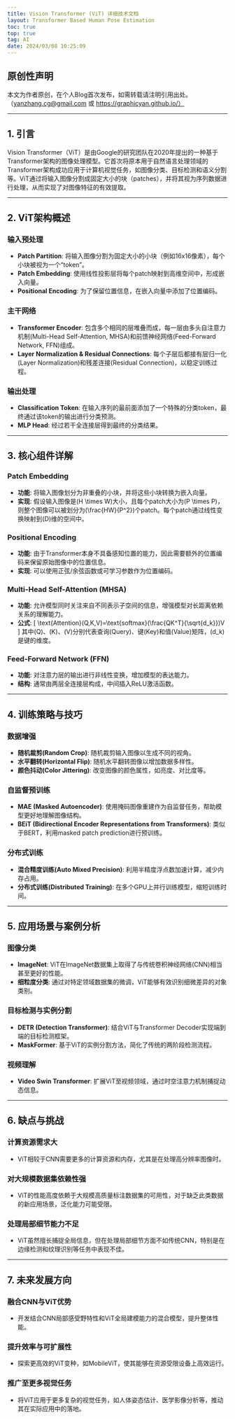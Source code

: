 ```yaml
---
title: Vision Transformer (ViT) 详细技术文档
layout: Transformer Based Human Pose Estimation
toc: true
top: true
tag: AI
date: 2024/03/08 10:25:09
---
```


## 原创性声明
本文为作者原创，在个人Blog首次发布，如需转载请注明引用出处。（yanzhang.cg@gmail.com 或 https://graphicyan.github.io/）

---

## 1. 引言
Vision Transformer（ViT）是由Google的研究团队在2020年提出的一种基于Transformer架构的图像处理模型。它首次将原本用于自然语言处理领域的Transformer架构成功应用于计算机视觉任务，如图像分类、目标检测和语义分割等。ViT通过将输入图像分割成固定大小的块（patches），并将其视为序列数据进行处理，从而实现了对图像特征的有效提取。

---

## 2. ViT架构概述

### 输入预处理
- **Patch Partition**: 将输入图像分割为固定大小的小块（例如16x16像素），每个小块被视为一个“token”。
- **Patch Embedding**: 使用线性投影层将每个patch映射到高维空间中，形成嵌入向量。
- **Positional Encoding**: 为了保留位置信息，在嵌入向量中添加了位置编码。

### 主干网络
- **Transformer Encoder**: 包含多个相同的层堆叠而成，每一层由多头自注意力机制(Multi-Head Self-Attention, MHSA)和前馈神经网络(Feed-Forward Network, FFN)组成。
- **Layer Normalization & Residual Connections**: 每个子层后都接有层归一化(Layer Normalization)和残差连接(Residual Connection)，以稳定训练过程。

### 输出处理
- **Classification Token**: 在输入序列的最前面添加了一个特殊的分类token，最终通过该token的输出进行分类预测。
- **MLP Head**: 经过若干全连接层得到最终的分类结果。

---

## 3. 核心组件详解

### Patch Embedding
- **功能**: 将输入图像划分为非重叠的小块，并将这些小块转换为嵌入向量。
- **实现**: 假设输入图像是\(H \times W\)大小，且每个patch大小为\(P \times P\)，则整个图像可以被划分为\(\frac{HW}{P^2}\)个patch。每个patch通过线性变换映射到\(D\)维的空间中。

### Positional Encoding
- **功能**: 由于Transformer本身不具备感知位置的能力，因此需要额外的位置编码来保留原始图像中的位置信息。
- **实现**: 可以使用正弦/余弦函数或可学习参数作为位置编码。

### Multi-Head Self-Attention (MHSA)
- **功能**: 允许模型同时关注来自不同表示子空间的信息，增强模型对长距离依赖关系的理解能力。
- **公式**:
  \[
  \text{Attention}(Q,K,V)=\text{softmax}(\frac{QK^T}{\sqrt{d_k}})V
  \]
  其中\(Q\)、\(K\)、\(V\)分别代表查询(Query)、键(Key)和值(Value)矩阵，\(d_k\)是键的维度。

### Feed-Forward Network (FFN)
- **功能**: 对注意力层的输出进行非线性变换，增加模型的表达能力。
- **结构**: 通常由两层全连接层构成，中间插入ReLU激活函数。

---

## 4. 训练策略与技巧

### 数据增强
- **随机裁剪(Random Crop)**: 随机裁剪输入图像以生成不同的视角。
- **水平翻转(Horizontal Flip)**: 随机水平翻转图像以增加数据多样性。
- **颜色抖动(Color Jittering)**: 改变图像的颜色属性，如亮度、对比度等。

### 自监督预训练
- **MAE (Masked Autoencoder)**: 使用掩码图像重建作为自监督任务，帮助模型更好地理解图像结构。
- **BEiT (Bidirectional Encoder Representations from Transformers)**: 类似于BERT，利用masked patch prediction进行预训练。

### 分布式训练
- **混合精度训练(Auto Mixed Precision)**: 利用半精度浮点数加速计算，减少内存占用。
- **分布式训练(Distributed Training)**: 在多个GPU上并行训练模型，缩短训练时间。

---

## 5. 应用场景与案例分析

### 图像分类
- **ImageNet**: ViT在ImageNet数据集上取得了与传统卷积神经网络(CNN)相当甚至更好的性能。
- **细粒度分类**: 通过对特定领域数据集的微调，ViT能够有效识别细微差异的对象类别。

### 目标检测与实例分割
- **DETR (Detection Transformer)**: 结合ViT与Transformer Decoder实现端到端的目标检测框架。
- **MaskFormer**: 基于ViT的实例分割方法，简化了传统的两阶段检测流程。

### 视频理解
- **Video Swin Transformer**: 扩展ViT至视频领域，通过时空注意力机制捕捉动态信息。

---

## 6. 缺点与挑战

### 计算资源需求大
- ViT相较于CNN需要更多的计算资源和内存，尤其是在处理高分辨率图像时。

### 对大规模数据集依赖性强
- ViT的性能高度依赖于大规模高质量标注数据集的可用性，对于缺乏此类数据的新应用场景，泛化能力可能受限。

### 处理局部细节能力不足
- ViT虽然擅长捕捉全局信息，但在处理局部细节方面不如传统CNN，特别是在边缘检测和纹理识别等任务中表现不佳。

---

## 7. 未来发展方向

### 融合CNN与ViT优势
- 开发结合CNN局部感受野特性和ViT全局建模能力的混合模型，提升整体性能。

### 提升效率与可扩展性
- 探索更高效的ViT变种，如MobileViT，使其能够在资源受限设备上高效运行。

### 推广至更多视觉任务
- 将ViT应用于更多复杂的视觉任务，如人体姿态估计、医学影像分析等，推动其在实际应用中的落地。
